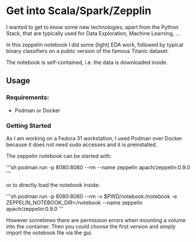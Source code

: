# Get into Scala/Spark/Zepplin

I wanted to get to know some new technologies, apart from the Python Stack, that are typically used for Data Exploration, Machine Learning, ...

In this zeppelin notebook I did some (light) EDA work, followed by typical binary classifiers on a public version of the famous Titanic dataset.

The notebook is self-contained, i.e. the data is downloaded inside.

## Usage

### Requirements:

- Podman or Docker

### Getting Started

As I am working on a Fedora 31 workstation, I used Podman over Docker because it does not need sudo accesses and it is preinstalled.

The zeppelin notebook can be started with:

'''sh
podman run -p 8080:8080 --rm --name zeppelin apach/zeppelin:0.9.0
'''

or to directly load the notebook inside:

'''sh
podman run -p 8080:8080 --rm -v $PWD/notebook:/notebook -e ZEPPELIN_NOTEBOOK_DIR=/notebook --name zeppelin apach/zeppelin:0.9.0
'''

However sometimes there are permission errors when mounting a volume into the container. Then you could choose the first version and simply import the notebook file via the gui.
